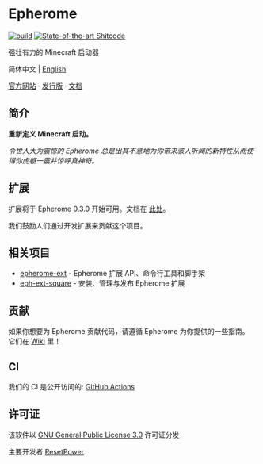 # Epherome

[![build](https://github.com/ResetPower/Epherome/actions/workflows/build.yml/badge.svg)](https://github.com/ResetPower/Epherome/actions/workflows/build.yml) [![State-of-the-art Shitcode](https://img.shields.io/static/v1?label=State-of-the-art&message=Shitcode&color=7B5804)](https://github.com/trekhleb/state-of-the-art-shitcode)

强壮有力的 Minecraft 启动器

简体中文 | [English](../README.md)

[官方网站](https://epherome.com) · [发行版](https://github.com/ResetPower/Epherome/releases) · [文档](https://epherome.com/docs)

## 简介

**重新定义 Minecraft 启动。**

_令世人大为震惊的 Epherome 总是出其不意地为你带来骇人听闻的新特性从而使得你虎躯一震并惊呼真神奇。_

## 扩展

扩展将于 Epherome 0.3.0 开始可用。文档在 [此处](https://epherome.com/docs)。

我们鼓励人们通过开发扩展来贡献这个项目。

## 相关项目

- [epherome-ext](https://github.com/ResetPower/epherome-ext) - Epherome 扩展 API、命令行工具和脚手架
- [eph-ext-square](https://github.com/ResetPower/eph-ext-square) - 安装、管理与发布 Epherome 扩展

## 贡献

如果你想要为 Epherome 贡献代码，请遵循 Epherome 为你提供的一些指南。
它们在 [Wiki](https://github.com/ResetPower/Epherome/wiki) 里！

## CI

我们的 CI 是公开访问的: [GitHub Actions](https://github.com/ResetPower/Epherome/actions)

## 许可证

该软件以 [GNU General Public License 3.0](../LICENSE) 许可证分发

主要开发者 [ResetPower](https://github.com/ResetPower)

